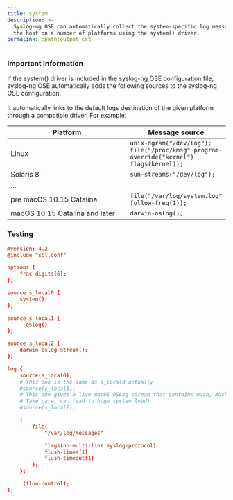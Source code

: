 ```yaml
---
title: system
description: >-
  Syslog-ng OSE can automatically collect the system-specific log messages of
  the host on a number of platforms using the system() driver.
permalink: :path:output_ext
---
```


### Important Information

If the system() driver is included in the syslog-ng OSE configuration file, syslog-ng OSE automatically adds the following sources to the syslog-ng OSE configuration.\
\
It automatically links to the default logs destination of the given platform through a compatible driver. For example:&#x20;

<table data-header-hidden>
  <thead>
    <tr>
      <th width="282">Platform</th>
      <th>Message source</th>
    </tr>
  </thead>
  <tbody>
    <tr>
      <td>Linux</td>
      <td>
        <code>unix-dgram("/dev/log");</code>
        <br>
        <code>file("/proc/kmsg" program-override("kernel") flags(kernel));</code>
      </td>
    </tr>
    <tr>
      <td>Solaris 8</td>
      <td>
        <code>sun-streams("/dev/log");</code>
      </td>
    </tr>
    <tr>
      <td>...</td>
      <td></td>
    </tr>
    <tr>
      <td>pre macOS 10.15 Catalina</td>
      <td>
        <code>file("/var/log/system.log" follow-freq(1));</code>
      </td>
    </tr>
    <tr>
      <td>macOS 10.15 Catalina and later</td>
      <td>
        <code>darwin-oslog();</code>
      </td>
    </tr>
  </tbody>
</table>

### Testing

```conf
@version: 4.2
@include "scl.conf"

options {
    frac-digits(6);
};

source s_local0 {
    system();
};

source s_local1 {
     -oslog()
};

source s_local2 {
    darwin-oslog-stream();
};

log {
    source(s_local0);
    # This one is the same as s_local0 actually
    #source(s_local1);
    # This one gives a live macOS OSLog stream that contains much, much more log events, like debug messages, and not persistent messages
    # Take care, can lead to huge system load!
    #source(s_local2);

    {
        file(
            "/var/log/messages"

            flags(no-multi-line syslog-protocol)
            flush-lines(1)
            flush-timeout(1)
        );
    };

     (flow-control);
};
```
